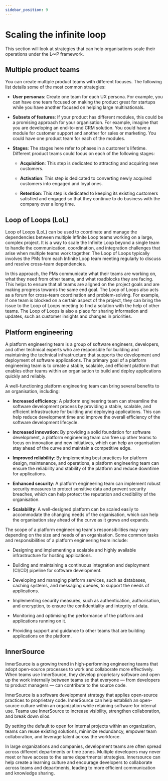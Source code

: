 ```yaml
---
sidebar_position: 9
---
```


# Scaling the infinite loop

This section will look at strategies that can help organisations scale their operations under the L∞P framework.

## Multiple product teams

You can create multiple product teams with different focuses. The following list details some of the most common strategies:

- **User personas**: Create one team for each UX persona. For example, you can have one team focused on making the product great for startups while you have another focused on helping large multinationals.

- **Subsets of features**: If your product has different modules, this could be a promising approach for your organisation. For example, imagine that you are developing an end-to-end CRM solution. You could have a module for customer support and another for sales or marketing. You could have one product team for each of the modules.

- **Stages**: The stages here refer to phases in a customer's lifetime. Different product teams could focus on each of the following stages:

  - **Acquisition**: This step is dedicated to attracting and acquiring new customers.

  - **Activation**: This step is dedicated to converting newly acquired customers into engaged and loyal ones.

  - **Retention**: This step is dedicated to keeping its existing customers satisfied and engaged so that they continue to do business with the company over a long time.

## Loop of Loops (LoL)
Loop of Loops (LoL) can be used to coordinate and manage the dependencies between multiple Infinite Loop teams working on a large, complex project. It is a way to scale the Infinite Loop beyond a single team to handle the communication, coordination, and integration challenges that arise when multiple teams work together. The Loop of Loops typically involves the PMs from each Infinite Loop team meeting regularly to discuss and resolve cross-team dependencies.

In this approach, the PMs communicate what their teams are working on, what they need from other teams, and what roadblocks they are facing. This helps to ensure that all teams are aligned on the project goals and are making progress towards the same end goal. The Loop of Loops also acts as a forum for cross-team coordination and problem-solving. For example, if one team is blocked on a certain aspect of the project, they can bring the issue to the Loop of Loops meeting to find a solution with the help of other teams. The Loop of Loops is also a place for sharing information and updates, such as customer insights and changes in priorities.

## Platform engineering
A platform engineering team is a group of software engineers, developers, and other technical experts who are responsible for building and maintaining the technical infrastructure that supports the development and deployment of software applications. The primary goal of a platform engineering team is to create a stable, scalable, and efficient platform that enables other teams within an organisation to build and deploy applications quickly and reliably.

A well-functioning platform engineering team can bring several benefits to an organisation, including:

- **Increased efficiency**: A platform engineering team can streamline the software development process by providing a stable, scalable, and efficient infrastructure for building and deploying applications. This can help reduce development time and improve the overall efficiency of the software development lifecycle.

- **Increased innovation**: By providing a solid foundation for software development, a platform engineering team can free up other teams to focus on innovation and new initiatives, which can help an organisation stay ahead of the curve and maintain a competitive edge.

- **Improved reliability**: By implementing best practices for platform design, maintenance, and operations, a platform engineering team can ensure the reliability and stability of the platform and reduce downtime for applications.

- **Enhanced security**: A platform engineering team can implement robust security measures to protect sensitive data and prevent security breaches, which can help protect the reputation and credibility of the organisation.

- **Scalability**: A well-designed platform can be scaled easily to accommodate the changing needs of the organisation, which can help the organisation stay ahead of the curve as it grows and expands.

The scope of a platform engineering team's responsibilities may vary depending on the size and needs of an organisation. Some common tasks and responsibilities of a platform engineering team include:

- Designing and implementing a scalable and highly available infrastructure for hosting applications.

- Building and maintaining a continuous integration and deployment (CI/CD) pipeline for software development.

- Developing and managing platform services, such as databases, caching systems, and messaging queues, to support the needs of applications.

- Implementing security measures, such as authentication, authorisation, and encryption, to ensure the confidentiality and integrity of data.

- Monitoring and optimising the performance of the platform and applications running on it.

- Providing support and guidance to other teams that are building applications on the platform.


## InnerSource

InnerSource is a growing trend in high-performing engineering teams that adopt open-source processes to work and collaborate more effectively. When teams use InnerSource, they develop proprietary software and open up the work internally between teams so that everyone — from developers to product managers — can contribute to the source code.

InnerSource is a software development strategy that applies open-source practices to proprietary code. InnerSource can help establish an open-source culture within an organization while retaining software for internal use. Teams use InnerSource to increase visibility, strengthen collaboration, and break down silos.

By setting the default to open for internal projects within an organization, teams can reuse existing solutions, minimize redundancy, empower team collaboration, and leverage talent across the workforce.

In large organizations and companies, development teams are often spread across different departments or time zones. Multiple developers may never meet or have access to the same departmental strategies. Innersource can help create a learning culture and encourage developers to collaborate across teams and departments, leading to more efficient communication and knowledge sharing. 
